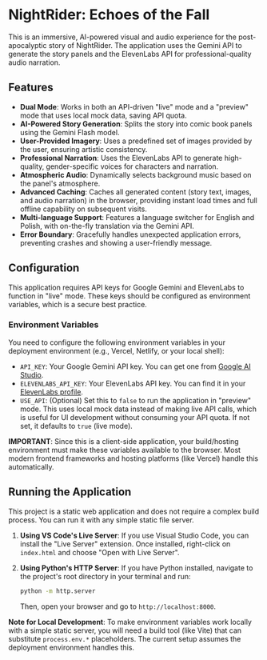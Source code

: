 # NightRider: Echoes of the Fall

This is an immersive, AI-powered visual and audio experience for the post-apocalyptic story of NightRider. The application uses the Gemini API to generate the story panels and the ElevenLabs API for professional-quality audio narration.

## Features

- **Dual Mode**: Works in both an API-driven "live" mode and a "preview" mode that uses local mock data, saving API quota.
- **AI-Powered Story Generation**: Splits the story into comic book panels using the Gemini Flash model.
- **User-Provided Imagery**: Uses a predefined set of images provided by the user, ensuring artistic consistency.
- **Professional Narration**: Uses the ElevenLabs API to generate high-quality, gender-specific voices for characters and narration.
- **Atmospheric Audio**: Dynamically selects background music based on the panel's atmosphere.
- **Advanced Caching**: Caches all generated content (story text, images, and audio narration) in the browser, providing instant load times and full offline capability on subsequent visits.
- **Multi-language Support**: Features a language switcher for English and Polish, with on-the-fly translation via the Gemini API.
- **Error Boundary**: Gracefully handles unexpected application errors, preventing crashes and showing a user-friendly message.

## Configuration

This application requires API keys for Google Gemini and ElevenLabs to function in "live" mode. These keys should be configured as environment variables, which is a secure best practice.

### Environment Variables

You need to configure the following environment variables in your deployment environment (e.g., Vercel, Netlify, or your local shell):

-   `API_KEY`: Your Google Gemini API key. You can get one from [Google AI Studio](https://aistudio.google.com/app/apikey).
-   `ELEVENLABS_API_KEY`: Your ElevenLabs API key. You can find it in your [ElevenLabs profile](https://elevenlabs.io/app/settings/api-keys).
-   `USE_API`: (Optional) Set this to `false` to run the application in "preview" mode. This uses local mock data instead of making live API calls, which is useful for UI development without consuming your API quota. If not set, it defaults to `true` (live mode).

**IMPORTANT**: Since this is a client-side application, your build/hosting environment must make these variables available to the browser. Most modern frontend frameworks and hosting platforms (like Vercel) handle this automatically.

## Running the Application

This project is a static web application and does not require a complex build process. You can run it with any simple static file server.

1.  **Using VS Code's Live Server**:
    If you use Visual Studio Code, you can install the "Live Server" extension. Once installed, right-click on `index.html` and choose "Open with Live Server".

2.  **Using Python's HTTP Server**:
    If you have Python installed, navigate to the project's root directory in your terminal and run:
    ```bash
    python -m http.server
    ```
    Then, open your browser and go to `http://localhost:8000`.

**Note for Local Development**: To make environment variables work locally with a simple static server, you will need a build tool (like Vite) that can substitute `process.env.*` placeholders. The current setup assumes the deployment environment handles this.
